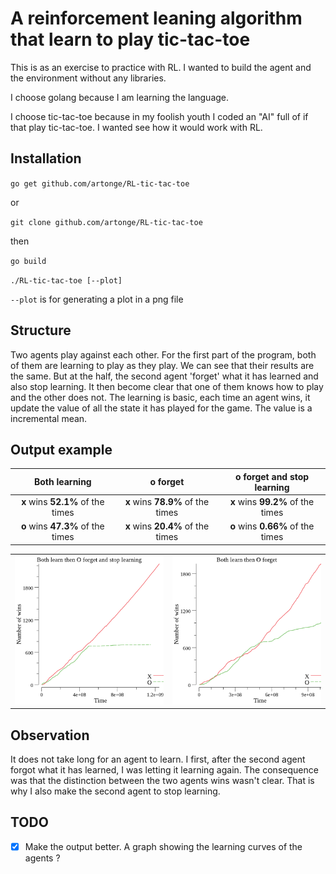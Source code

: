 # A reinforcement leaning algorithm that learn to play tic-tac-toe
This is as an exercise to practice with RL. I wanted to build the agent and the environment without any libraries.

I choose golang because I am learning the language.

I choose tic-tac-toe because in my foolish youth I coded an "AI" full of if that play tic-tac-toe. I wanted see how it would work with RL.

## Installation
`go get github.com/artonge/RL-tic-tac-toe`

or

`git clone github.com/artonge/RL-tic-tac-toe`

then

`go build`

`./RL-tic-tac-toe [--plot]`

`--plot` is for generating a plot in a png file

## Structure
Two agents play against each other. For the first part of the program, both of them are learning to play as they play. We can see that their results are the same. But at the half, the second agent 'forget' what it has learned and also stop learning. It then become clear that one of them knows how to play and the other does not.
The learning is basic, each time an agent wins, it update the value of all the state it has played for the game. The value is a incremental mean.

## Output example
| Both learning | o forget | o forget and stop learning |
| :-----------: | :------: | :------------------------: |
| **x** wins **52.1%** of the times | **x** wins **78.9%** of the times | **x** wins **99.2%** of the times |
| **o** wins **47.3%** of the times | **x** wins **20.4%** of the times | **o** wins **0.66%** of the times |

|||
| - | - |
| ![Output 1](figures/x_o_learn--o_forget--o_stop.png) | ![Output 2](figures/x_o_learn--o_forget.png) |


## Observation
It does not take long for an agent to learn. I first, after the second agent forgot what it has learned, I was letting it learning again. The consequence was that the distinction between the two agents wins wasn't clear. That is why I also make the second agent to stop learning.

## TODO
- [x] Make the output better. A graph showing the learning curves of the agents ?
